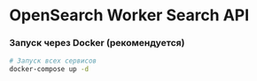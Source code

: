 # OpenSearch Worker Search API

### Запуск через Docker (рекомендуется)

```bash
# Запуск всех сервисов
docker-compose up -d
```
